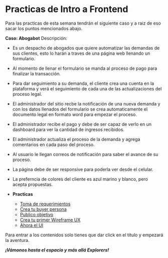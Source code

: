 # Practicas de Intro a Frontend

Para las practicas de esta semana tendrán el siguiente caso y a raiz de eso sacar los puntos mencionados abajo.

**Caso: Abogabot**
Descripción: 
- Es un despacho de abogados que quiere automatizar las demandas de sus clientes, esto lo harán a traves de una página web llenando un formulario.
- Al momento de llenar el formulario se manda al proceso de pago para finalizar la transacción.
- Para dar seguimiento a su demanda, el cliente crea una cuenta en la plataforma y verá el seguimiento de cada una de las actualizaciones del proceso legal.
- El administrador del sitio recbe la notificación de una nueva demanda y con los datos llenados del formulario se crea automaticamente el documento  legal en formato word para empezar el proceso.
- El administrador recibe el pago y debe de ser capaz de verlo en un dashboard para ver la cantidad de ingresos recibidos.
- El administrador actualiza el proceso de la demanda y agrega comentarios en cada paso del proceso.
- Al usuario le llegan correos de notificación para saber el avance de su proceso.
- La página debe de ser responsive para poderla ver desde el celular.
- La preferncia de colores del cliente es azul marino y blanco, pero acepta propuestas.


- **Practicas**
	- [Toma de requerimientos](https://docs.google.com/document/d/1Pclxdh8nTahMDa3TxjoZQM5_4wGNTifY/edit?usp=sharing&ouid=114475188089293779827&rtpof=true&sd=true)
    - [Crea tu buyer persona](https://www.figma.com/proto/FRpC9m7IzliI9IlzrLKMgR/Buyer-Personal?node-id=2%3A8&scaling=min-zoom&page-id=0%3A1&starting-point-node-id=2%3A8)
	- [Publico objetivo](https://miro.com/welcomeonboard/MWZKdmZRSER5VXAwenlhd0JBY0ZudDQwMFNXN3hiSmhWSkEzSDBOaTdmUVVGR1poVzBlZklDZnBiTjB0WnFzM3wzNDU4NzY0NTE5NzM4MzI4ODU5?invite_link_id=627711809203)
	- [Crea tu primer Wireframe UX](Wireframe.pdf)
	- [Ahora el UI](Wireframe.pdf)

Para entrar a los contenidos solo tienes que dar click en el título y empezará la aventura.

***¡Vámonos hasta el espacio y más allá Explorers!***

